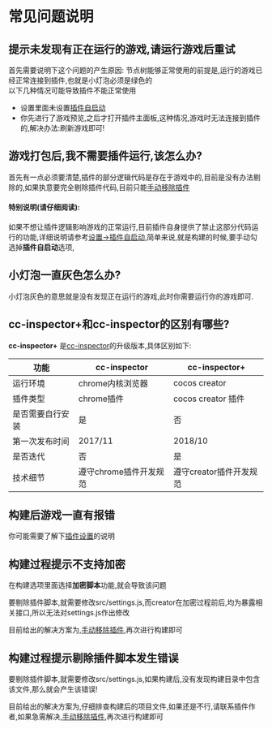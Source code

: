 # 常见问题说明

## 提示未发现有正在运行的游戏,请运行游戏后重试

首先需要说明下这个问题的产生原因:
节点树能够正常使用的前提是,运行的游戏已经正常连接到插件,也就是小灯泡必须是绿色的   
以下几种情况可能导致插件不能正常使用 
- 设置里面未设置[插件自启动](set.md#插件自启动)
- 你先进行了游戏预览,之后才打开插件主面板,这种情况,游戏时无法连接到插件的,解决办法:刷新游戏即可!



## 游戏打包后,我不需要插件运行,该怎么办?
首先有一点必须要清楚,插件的部分逻辑代码是存在于游戏中的,目前是没有办法剔除的,如果执意要完全剔除插件代码,目前只能[手动移除插件](../../tutorial//commonSense/index.md#如何移除插件)

#### 特别说明(请仔细阅读):
如果不想让插件逻辑影响游戏的正常运行,目前插件自身提供了禁止这部分代码运行的功能,详细说明请参考[设置->插件自启动](set.md),简单来说,就是构建的时候,要手动勾选掉**插件自启动**选项,




## 小灯泡一直灰色怎么办?   
小灯泡灰色的意思就是没有发现正在运行的游戏,此时你需要运行你的游戏即可.

## cc-inspector+和cc-inspector的区别有哪些?
**cc-inspector+** 是[cc-inspector](https://github.com/tidys/CocosCreatorPlugins/tree/master/CocosCreatorInspector)的升级版本,具体区别如下:

| 功能            |        cc-inspector  |   cc-inspector+       |
| --------        |     --------         | --------             |
| 运行环境         | chrome内核浏览器      |     cocos creator     |
| 插件类型         | chrome插件           |     cocos creator 插件 |
| 是否需要自行安装  | 是                   |     否                 |
| 第一次发布时间 | 2017/11   |     2018/10    |
| 是否迭代       | 否    |     是    |
| 技术细节      | 遵守chrome插件开发规范 |遵守creator插件开发规范|

## 构建后游戏一直有报错
你可能需要了解下[插件设置](set.md#插件是否参与构建)的说明

## 构建过程提示不支持加密
在构建选项里面选择**加密脚本**功能,就会导致该问题

要剔除插件脚本,就需要修改src/settings.js,而creator在加密过程前后,均为暴露相关接口,所以无法对settings.js作出修改

目前给出的解决方案为,[手动移除插件](../../tutorial/commonSense/index.md#如何移除插件),再次进行构建即可

## 构建过程提示剔除插件脚本发生错误
要剔除插件脚本,就需要修改src/settings.js,如果构建后,没有发现构建目录中包含该文件,那么就会产生该错误!

目前给出的解决方案为,仔细排查构建后的项目文件,如果还是不行,请联系插件作者,如果急需解决,[手动移除插件](../../tutorial/commonSense/index.md#如何移除插件),再次进行构建即可

